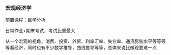### 宏观经济学
前置课程：数学分析

日常作业+期末考试，考试比重最大

从一个宏观的视角，消费、投资、外贸、利率汇率、失业率、通货膨胀水平等等等等看经济，同时也有不少数学推导，曲线推导等等，总体来说比微观要难一点

